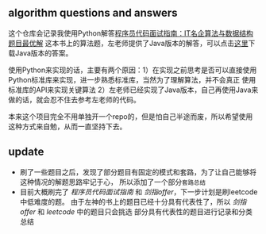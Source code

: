 ## algorithm questions and answers
这个仓库会记录我使用Python解答[程序员代码面试指南：IT名企算法与数据结构题目最优解](https://book.douban.com/subject/26638586/)
这本书上的算法题，左老师提供了Java版本的解答，可以点击[这里](http://www.broadview.com.cn/book/651)下载Java版本的答案。

使用Python来实现的话，主要有两个原因：1）在实现之前思考是否可以直接使用Python标准库来实现，进一步熟悉标准库，当然为了理解算法，并不会真正
使用标准库的API来实现关键算法 2）左老师已经实现了Java版本，自己再使用Java来做的话，就会忍不住去参考左老师的代码。

本来这个项目完全不用单独开一个repo的，但是怕自己半途而废，所以希望使用这种方式来自勉，从而一直坚持下去。


## update
- 刷了一些题目之后，发现了部分题目有固定的模式和套路，为了让自己能够将这种情况的解题思路牢记于心，
所以添加了一个部分`套路总结`
- 目前大概刷完了 *程序员代码面试指南* 和 *剑指offer*，下一步计划是刷leetcode中低难度的题。
由于左神的书上的题目已经十分具有代表性了，所以 *剑指offer* 和 *leetcode* 中的题目只会挑选
部分具有代表性的题目进行记录和分类总结



